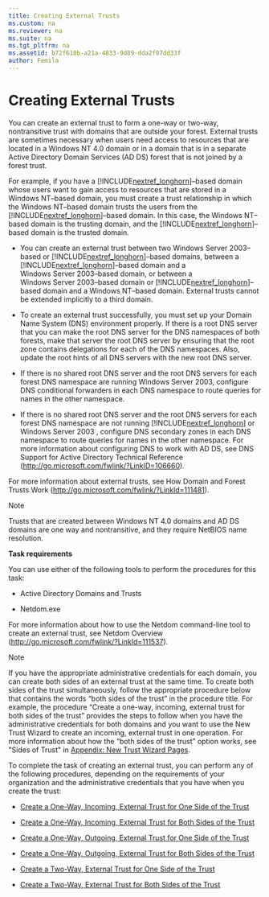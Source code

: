 ```yaml
---
title: Creating External Trusts
ms.custom: na
ms.reviewer: na
ms.suite: na
ms.tgt_pltfrm: na
ms.assetid: b72f618b-a21a-4833-9d89-dda2f07dd33f
author: Femila
---
```

# Creating External Trusts
  You can create an external trust to form a one\-way or two\-way, nontransitive trust with domains that are outside your forest. External trusts are sometimes necessary when users need access to resources that are located in a Windows NT 4.0 domain or in a domain that is in a separate Active Directory Domain Services \(AD DS\) forest that is not joined by a forest trust.  
  
 For example, if you have a [!INCLUDE[nextref_longhorn](../Token/nextref_longhorn_md.md)]–based domain whose users want to gain access to resources that are stored in a Windows NT–based domain, you must create a trust relationship in which the Windows NT–based domain trusts the users from the [!INCLUDE[nextref_longhorn](../Token/nextref_longhorn_md.md)]–based domain. In this case, the Windows NT–based domain is the trusting domain, and the [!INCLUDE[nextref_longhorn](../Token/nextref_longhorn_md.md)]–based domain is the trusted domain.  
  
-   You can create an external trust between two Windows Server 2003–based or [!INCLUDE[nextref_longhorn](../Token/nextref_longhorn_md.md)]–based domains, between a [!INCLUDE[nextref_longhorn](../Token/nextref_longhorn_md.md)]–based domain and a Windows Server 2003–based domain, or between a Windows Server 2003–based domain or [!INCLUDE[nextref_longhorn](../Token/nextref_longhorn_md.md)]–based domain and a Windows NT–based domain. External trusts cannot be extended implicitly to a third domain.  
  
-   To create an external trust successfully, you must set up your Domain Name System \(DNS\) environment properly. If there is a root DNS server that you can make the root DNS server for the DNS namespaces of both forests, make that server the root DNS server by ensuring that the root zone contains delegations for each of the DNS namespaces. Also, update the root hints of all DNS servers with the new root DNS server.  
  
-   If there is no shared root DNS server and the root DNS servers for each forest DNS namespace are running Windows Server 2003, configure DNS conditional forwarders in each DNS namespace to route queries for names in the other namespace.  
  
-   If there is no shared root DNS server and the root DNS servers for each forest DNS namespace are not running [!INCLUDE[nextref_longhorn](../Token/nextref_longhorn_md.md)] or Windows Server 2003 , configure DNS secondary zones in each DNS namespace to route queries for names in the other namespace. For more information about configuring DNS to work with AD DS, see DNS Support for Active Directory Technical Reference \([http:\/\/go.microsoft.com\/fwlink\/?LinkID\=106660](http://go.microsoft.com/fwlink/?LinkID=106660)\).  
  
 For more information about external trusts, see How Domain and Forest Trusts Work \([http:\/\/go.microsoft.com\/fwlink\/?LinkId\=111481](http://go.microsoft.com/fwlink/?LinkId=111481)\).  
  
> [!NOTE]  
>  Trusts that are created between Windows NT 4.0 domains and AD DS domains are one way and nontransitive, and they require NetBIOS name resolution.  
  
 **Task requirements**  
  
 You can use either of the following tools to perform the procedures for this task:  
  
-   Active Directory Domains and Trusts  
  
-   Netdom.exe  
  
 For more information about how to use the Netdom command\-line tool to create an external trust, see Netdom Overview \([http:\/\/go.microsoft.com\/fwlink\/?LinkId\=111537](http://go.microsoft.com/fwlink/?LinkId=111537)\).  
  
> [!NOTE]  
>  If you have the appropriate administrative credentials for each domain, you can create both sides of an external trust at the same time. To create both sides of the trust simultaneously, follow the appropriate procedure below that contains the words “both sides of the trust” in the procedure title. For example, the procedure “Create a one\-way, incoming, external trust for both sides of the trust” provides the steps to follow when you have the administrative credentials for both domains and you want to use the New Trust Wizard to create an incoming, external trust in one operation. For more information about how the “both sides of the trust” option works, see "Sides of Trust" in [Appendix: New Trust Wizard Pages](../Topic/Appendix--New-Trust-Wizard-Pages.md).  
  
 To complete the task of creating an external trust, you can perform any of the following procedures, depending on the requirements of your organization and the administrative credentials that you have when you create the trust:  
  
-   [Create a One-Way, Incoming, External Trust for One Side of the Trust](../Topic/Create-a-One-Way,-Incoming,-External-Trust-for-One-Side-of-the-Trust.md)  
  
-   [Create a One-Way, Incoming, External Trust for Both Sides of the Trust](../Topic/Create-a-One-Way,-Incoming,-External-Trust-for-Both-Sides-of-the-Trust.md)  
  
-   [Create a One-Way, Outgoing, External Trust for One Side of the Trust](../Topic/Create-a-One-Way,-Outgoing,-External-Trust-for-One-Side-of-the-Trust.md)  
  
-   [Create a One-Way, Outgoing, External Trust for Both Sides of the Trust](../Topic/Create-a-One-Way,-Outgoing,-External-Trust-for-Both-Sides-of-the-Trust.md)  
  
-   [Create a Two-Way, External Trust for One Side of the Trust](../Topic/Create-a-Two-Way,-External-Trust-for-One-Side-of-the-Trust.md)  
  
-   [Create a Two-Way, External Trust for Both Sides of the Trust](../Topic/Create-a-Two-Way,-External-Trust-for-Both-Sides-of-the-Trust.md)  
  
  